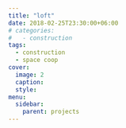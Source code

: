 ```yaml
---
title: "loft"
date: 2018-02-25T23:30:00+06:00
# categories:
#   - construction
tags:
  - construction
  - space coop
cover:
  image: 2
  caption:
  style:
menu:
  sidebar:
    parent: projects
---
```

